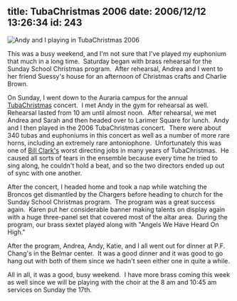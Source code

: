 title: TubaChristmas 2006
date: 2006/12/12 13:26:34
id: 243
---
![Andy and I playing in TubaChristmas 2006](/journal_images/mini-DSC03221-journal.jpg)

This was a busy weekend, and I'm not sure that I've played my euphonium that much in a long time.  Saturday began with brass rehearsal for the Sunday School Christmas program.  After rehearsal, Andrea and I went to her friend Suessy's house for an afternoon of Christmas crafts and Charlie Brown.

On Sunday, I went down to the Auraria campus for the annual [TubaChristmas](http://www.tubachristmas.com/) concert.  I met Andy in the gym for rehearsal as well.  Rehearsal lasted from 10 am until almost noon.  After rehearsal, we met Andrea and Sarah and then headed over to Larimer Square for lunch.  Andy and I then played in the 2006 TubaChristmas concert.  There were about 340 tubas and euphoniums in this concert as well as a number of more rare horns, including an extremely rare antoniophone.  Unfortunately this was one of [Bill Clark's](http://thunder1.cudenver.edu/cam/faculty/meis/clark/TubaChristmas.htm) worst directing jobs in many years of TubaChristmas.  He caused all sorts of tears in the ensemble because every time he tried to sing along, he couldn't hold a beat, and so the two directors ended up out of sync with one another. 

After the concert, I headed home and took a nap while watching the Broncos get dismantled by the Chargers before heading to church for the Sunday School Christmas program.  The program was a great success again.  Karen put her considerable banner making talents on display again with a huge three-panel set that covered most of the altar area.  During the program, our brass sextet played along with "Angels We Have Heard On High."

After the program, Andrea, Andy, Katie, and I all went out for dinner at P.F. Chang's in the Belmar center.  It was a good dinner and it was good to go hang out with both of them since we hadn't seen either one in quite a while.

All in all, it was a good, busy weekend.  I have more brass coming this week as well since we will be playing with the choir at the 8 am and 10:45 am services on Sunday the 17th.